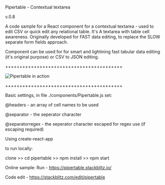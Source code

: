 Pipertable - Contextual textarea

v.0.8

A code sample for a React component for a contextual textarea - used to edit CSV or quick edit any relational table.
It's A textarea with table cell awareness. Originally developed for FAST data editing, to replace the SLOW separate form fields approach.

Component can be used for for smart and lightining fast tabular data editing (it's original purpose) or CSV to JSON editing.

+++++++++++++++++++++++++++++++++++++++++

![Pipertable in action](https://user-images.githubusercontent.com/5362593/35754896-cca8d8c0-086d-11e8-9195-fd783781152c.png "")

+++++++++++++++++++++++++++++++++++++++++


Basic settings, in file ./components/Pipertable.js set:

@headers - an array of cell names to be used

@separator - the seperator character

@separatorregex - the seperator character escaped for regex use (if escaping required)



Using create-react-app

to run locally:
 
clone >> cd pipertable >> npm install >> npm start


Online sample:
Run - https://pipertable.stackblitz.io/

Code edit - https://stackblitz.com/edit/pipertable

 
 